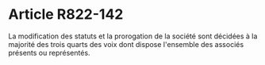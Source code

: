 # Article R822-142

La modification des statuts et la prorogation de la société sont décidées à la majorité des trois quarts des voix dont dispose l'ensemble des associés présents ou représentés.

